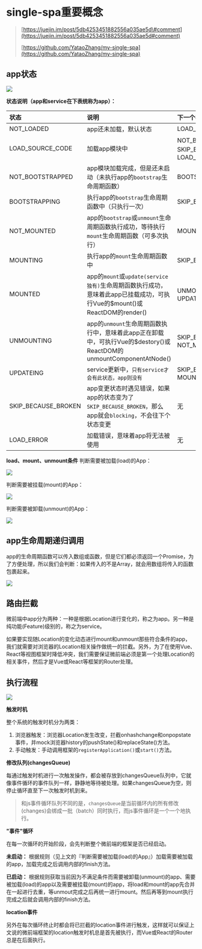 # single-spa重要概念

> [https://juejin.im/post/5db4253451882556a035ae5d\#comment](https://juejin.im/post/5db4253451882556a035ae5d#comment)
>
> [https://github.com/YataoZhang/my-single-spa](https://github.com/YataoZhang/my-single-spa)

## app状态

![](../../.gitbook/assets/image%20%2863%29.png)

**状态说明（app和service在下表统称为app）：**

| 状态 | 说明 | 下一个状态 |
| :--- | :--- | :--- |
| NOT\_LOADED | app还未加载，默认状态 | LOAD\_SOURCE\_CODE |
| LOAD\_SOURCE\_CODE | 加载app模块中 | NOT\_BOOTSTRAPPED、SKIP\_BECAUSE\_BROKEN、LOAD\_ERROR |
| NOT\_BOOTSTRAPPED | app模块加载完成，但是还未启动（未执行app的`bootstrap`生命周期函数） | BOOTSTRAPPING |
| BOOTSTRAPPING | 执行app的`bootstrap`生命周期函数中（只执行一次） | SKIP\_BECAUSE\_BROKEN |
| NOT\_MOUNTED | app的`bootstrap`或`unmount`生命周期函数执行成功，等待执行`mount`生命周期函数（可多次执行） | MOUNTING |
| MOUNTING | 执行app的`mount`生命周期函数中 | SKIP\_BECAUSE\_BROKEN |
| MOUNTED | app的`mount`或`update(service独有)`生命周期函数执行成功，意味着此app已挂载成功，可执行Vue的$mount\(\)或ReactDOM的render\(\) | UNMOUNTING、UPDATEING |
| UNMOUNTING | app的`unmount`生命周期函数执行中，意味着此app正在卸载中，可执行Vue的$destory\(\)或ReactDOM的unmountComponentAtNode\(\) | SKIP\_BECAUSE\_BROKEN、NOT\_MOUNTED |
| UPDATEING | service更新中，`只有service才会有此状态，app则没有` | SKIP\_BECAUSE\_BROKEN、MOUNTED |
| SKIP\_BECAUSE\_BROKEN | app变更状态时遇见错误，如果app的状态变为了`SKIP_BECAUSE_BROKEN`，那么app就会`blocking`，不会往下个状态变更 | 无 |
| LOAD\_ERROR | 加载错误，意味着app将无法被使用 | 无 |

**load、mount、unmount条件** 判断需要被加载\(load\)的App：

![](../../.gitbook/assets/image%20%2816%29.png)

判断需要被挂载\(mount\)的App：

![](../../.gitbook/assets/image%20%28131%29.png)

判断需要被卸载\(unmount\)的App：

![](../../.gitbook/assets/image%20%28100%29.png)

## app生命周期递归调用

app的生命周期函数可以传入数组或函数，但是它们都必须返回一个Promise，为了方便处理，所以我们会判断：如果传入的不是Array，就会用数组将传入的函数包裹起来。

![](../../.gitbook/assets/image%20%28167%29.png)

## 路由拦截

微前端中app分为两种：一种是根据Location进行变化的，称之为app。另一种是纯功能\(Feature\)级别的，称之为service。

如果要实现随Location的变化动态进行mount和unmount那些符合条件的app，我们就需要对浏览器的Location相关操作做统一的拦截。另外，为了在使用Vue、React等视图框架时降低冲突，我们需要保证微前端必须是第一个处理Location的相关事件，然后才是Vue或React等框架的Router处理。

## 执行流程

![](../../.gitbook/assets/image%20%28140%29.png)

**触发时机**

整个系统的触发时机分为两类：

1. 浏览器触发：浏览器Location发生改变，拦截onhashchange和onpopstate事件，并mock浏览器history的pushState\(\)和replaceState\(\)方法。
2. 手动触发：手动调用框架的`registerApplication()`或`start()`方法。

**修改队列\(changesQueue\)**

每通过触发时机进行一次触发操作，都会被存放到changesQueue队列中，它就像事件循环的事件队列一样，静静地等待被处理。如果changesQueue为空，则停止循环直至下一次触发时机到来。

> 和js事件循环队列不同的是，`changesQueue`是当前循环内的所有修改\(changes\)会绑成一批（batch）同时执行，而js事件循环是一个一个地执行。

**"事件"循环**

在每一次循环的开始阶段，会先判断整个微前端的框架是否已经启动。

**未启动：** 根据规则（见上文的『判断需要被加载\(load\)的App』）加载需要被加载的app，加载完成之后调用内部的finish方法。

**已启动：** 根据规则获取当前因为不满足条件而需要被卸载\(unmount\)的app、需要被加载\(load\)的app以及需要被挂载\(mount\)的app，将load和mount的app先合并在一起进行去重，等unmout完成之后再统一进行mount。然后再等到mount执行完成之后就会调用内部的finish方法。

**location事件**

另外在每次循环终止时都会将已拦截的location事件进行触发，这样就可以保证上文说的微前端框架的location触发时机总是首先被执行，而Vue或React的Router总是在后面执行。

